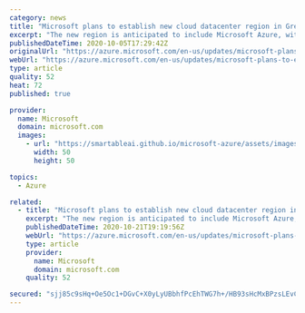 ```yaml
---
category: news
title: "Microsoft plans to establish new cloud datacenter region in Greece"
excerpt: "The new region is anticipated to include Microsoft Azure, with Microsoft 365, Dynamics 365 and Power Platform to follow."
publishedDateTime: 2020-10-05T17:29:42Z
originalUrl: "https://azure.microsoft.com/en-us/updates/microsoft-plans-to-establish-new-cloud-datacenter-region-in-greece/"
webUrl: "https://azure.microsoft.com/en-us/updates/microsoft-plans-to-establish-new-cloud-datacenter-region-in-greece/"
type: article
quality: 52
heat: 72
published: true

provider:
  name: Microsoft
  domain: microsoft.com
  images:
    - url: "https://smartableai.github.io/microsoft-azure/assets/images/organizations/microsoft.com-50x50.jpg"
      width: 50
      height: 50

topics:
  - Azure

related:
  - title: "Microsoft plans to establish new cloud datacenter region in Austria"
    excerpt: "The new region is anticipated to include Microsoft Azure, with Microsoft 365, Dynamics 365 and Power Platform to follow."
    publishedDateTime: 2020-10-21T19:19:56Z
    webUrl: "https://azure.microsoft.com/en-us/updates/microsoft-plans-to-establish-new-cloud-datacenter-region-in-austria/"
    type: article
    provider:
      name: Microsoft
      domain: microsoft.com
    quality: 52

secured: "sjj85c9sHq+Oe5Oc1+DGvC+X0yLyUBbhfPcEhTWG7h+/HB93sHcMxBPzsLEvCzlPN0QsUkbMEur9m5zvbcMJsvpuIFe0YVqycIvGZM+SJQCl+Hqg82Qejcz5AyCJTEI2cGPRejV9nXyGm6MmftInA7XI6UDB3yb6rMTdZ3YYoYnImGwALvrcdaZXuyHO+eKgF1ueUR990R4CBT70euWBTb6Oau0/P0z2ygkOLYMrbOVOLs6uemlX9KS6OyOGNztiRjO14228lcoGSeMSzhEg27zh82TOncquBJNekPg6Bvyw1GJzA90A3XO29HZjJ7bZHC8u2fIMjNSGinqFzvqsd1BKg8UH4pyjlxQF8+M384w=;zoi+X5lyE82YkB0TGFWnoQ=="
---
```


